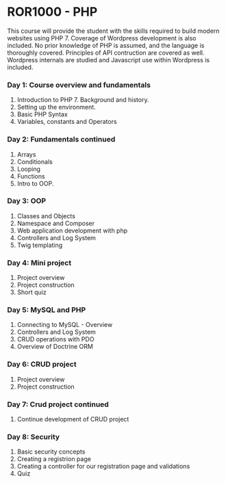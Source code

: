 # ROR1000 - PHP

  This course will provide the student with the skills required to build modern websites using PHP 7. Coverage of Wordpress development is also included. No prior knowledge of PHP is assumed, and the language is thoroughly covered. Principles of API contruction are covered as well. Wordpress internals are studied and Javascript use within Wordpress is included.

### Day 1: Course overview and fundamentals
1. Introduction to PHP 7. Background and history.
2. Setting up the environment.
3. Basic PHP Syntax
4. Variables, constants and Operators

### Day 2: Fundamentals continued
1. Arrays
2. Conditionals
3. Looping
4. Functions
5. Intro to OOP.

### Day 3: OOP
1. Classes and Objects
2. Namespace and Composer
3. Web application development with php
4. Controllers and Log System
5. Twig templating

### Day 4: Mini project
1. Project overview
2. Project construction
3. Short quiz

### Day 5: MySQL and PHP
1. Connecting to MySQL - Overview
2. Controllers and Log System
3. CRUD operations with PDO
4. Overview of Doctrine ORM

### Day 6: CRUD project
1. Project overview
2. Project construction

### Day 7: Crud project continued
1. Continue development of CRUD project

### Day 8: Security
1. Basic security concepts
2. Creating a registrion page
3. Creating a controller for our registration page and validations
4. Quiz

